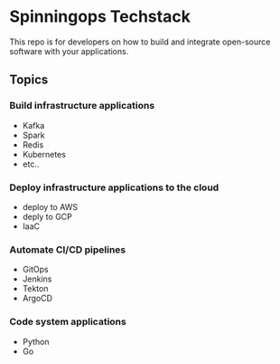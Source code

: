 # Spinningops Techstack

This repo is for developers on how to build and integrate open-source software with your applications.

## Topics

### Build infrastructure applications

- Kafka
- Spark
- Redis
- Kubernetes
- etc..

### Deploy infrastructure applications to the cloud

- deploy to AWS
- deply to GCP
- IaaC

### Automate CI/CD pipelines

- GitOps
- Jenkins
- Tekton
- ArgoCD

### Code system applications

- Python
- Go
